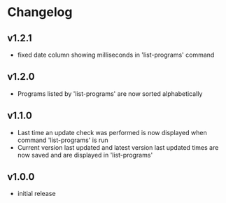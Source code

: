 # Changelog

## v1.2.1

- fixed date column showing milliseconds in 'list-programs' command

## v1.2.0

- Programs listed by 'list-programs' are now sorted alphabetically

## v1.1.0

- Last time an update check was performed is now displayed when command 'list-programs' is run
- Current version last updated and latest version last updated times are now saved and are displayed in 'list-programs'

## v1.0.0

- initial release